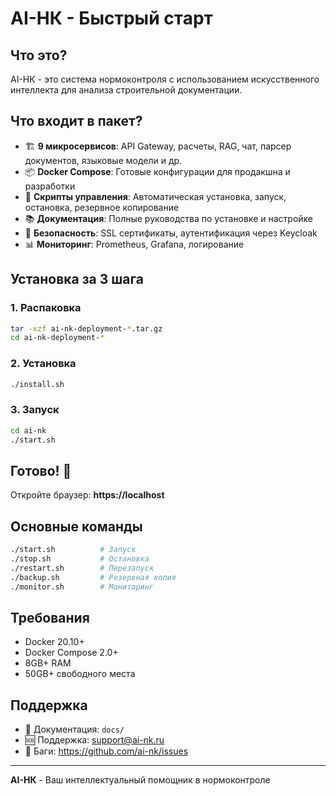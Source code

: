 # AI-НК - Быстрый старт

## Что это?

AI-НК - это система нормоконтроля с использованием искусственного интеллекта для анализа строительной документации.

## Что входит в пакет?

- 🏗️ **9 микросервисов**: API Gateway, расчеты, RAG, чат, парсер документов, языковые модели и др.
- 📦 **Docker Compose**: Готовые конфигурации для продакшна и разработки
- 🔧 **Скрипты управления**: Автоматическая установка, запуск, остановка, резервное копирование
- 📚 **Документация**: Полные руководства по установке и настройке
- 🔐 **Безопасность**: SSL сертификаты, аутентификация через Keycloak
- 📊 **Мониторинг**: Prometheus, Grafana, логирование

## Установка за 3 шага

### 1. Распаковка
```bash
tar -xzf ai-nk-deployment-*.tar.gz
cd ai-nk-deployment-*
```

### 2. Установка
```bash
./install.sh
```

### 3. Запуск
```bash
cd ai-nk
./start.sh
```

## Готово! 🎉

Откройте браузер: **https://localhost**

## Основные команды

```bash
./start.sh          # Запуск
./stop.sh           # Остановка
./restart.sh        # Перезапуск
./backup.sh         # Резервная копия
./monitor.sh        # Мониторинг
```

## Требования

- Docker 20.10+
- Docker Compose 2.0+
- 8GB+ RAM
- 50GB+ свободного места

## Поддержка

- 📖 Документация: `docs/`
- 🆘 Поддержка: support@ai-nk.ru
- 🐛 Баги: https://github.com/ai-nk/issues

---

**AI-НК** - Ваш интеллектуальный помощник в нормоконтроле
